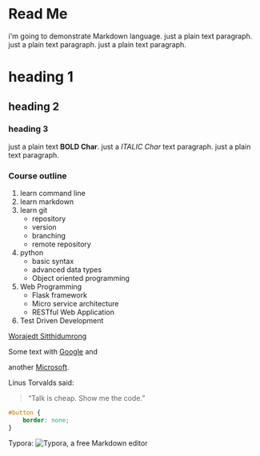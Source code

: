 # Read Me

i'm going to demonstrate Markdown language. just a plain text paragraph. just a plain text paragraph. just a plain text paragraph.

# heading 1
## heading 2
### heading 3

just a plain text **BOLD Char**. just a _ITALIC Char_ text paragraph. just a plain text paragraph.

### Course outline

1. learn command line
2. learn markdown
3. learn git
      * repository
      * version
      * branching
      * remote repository
4. python
      * basic syntax
      * advanced data types
      * Object oriented programming
5. Web Programming
      * Flask framework
      * Micro service architecture
      * RESTful Web Application
6. Test Driven Development

[Worajedt Sitthidumrong](mailto:[sjedt@3ddaily.com](mailto:sjedt@3ddaily.com))

Some text with [Google][1] and

another [Microsoft][2].

[1]: http://google.com/	"Google"
[2]: http://microsoft.com/	"Microsoft"

Linus Torvalds said:
> “Talk is cheap. Show me the code.”

```css
#button {
    border: none;
}
```

Typora: ![Typora, a free Markdown editor](<https://typora.io/img/favicon-64.png> "Logo")

